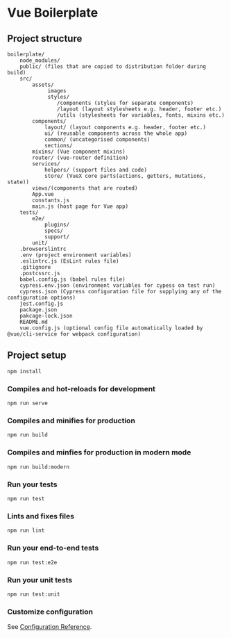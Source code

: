 # Vue Boilerplate


## Project structure
```
boilerplate/
    node_modules/
    public/ (files that are copied to distribution folder during build)
    src/
        assets/
             images
             styles/
                /components (styles for separate components)
                /layout (layout stylesheets e.g. header, footer etc.)
                /utils (stylesheets for variables, fonts, mixins etc.)
        components/ 
            layout/ (layout components e.g. header, footer etc.)
            ui/ (reusable components across the whole app)
            common/ (uncategorised components)
            sections/
        mixins/ (Vue component mixins)  
        router/ (vue-router definition)  
        services/
            helpers/ (support files and code)
            store/ (VueX core parts(actions, getters, mutations, state))
        views/(components that are routed)    
        App.vue 
        constants.js
        main.js (host page for Vue app)
    tests/
        e2e/
            plugins/
            specs/
            support/
        unit/    
    .browserslintrc
    .env (project environment variables)
    .eslintrc.js (EsLint rules file)
    .gitignore
    .postcssrc.js
    babel.config.js (babel rules file)
    cypress.env.json (environment variables for cypess on test run)
    cypress.json (Cypress configuration file for supplying any of the configuration options)
    jest.config.js
    package.json
    pakcage-lock.json
    README.md
    vue.config.js (optional config file automatically loaded by @vue/cli-service for webpack configuration)
```

## Project setup
```
npm install
```

### Compiles and hot-reloads for development
```
npm run serve
```

### Compiles and minifies for production
```
npm run build
```

### Compiles and minfies for production in modern mode
```
npm run build:modern
```

### Run your tests
```
npm run test
```

### Lints and fixes files
```
npm run lint
```

### Run your end-to-end tests
```
npm run test:e2e
```

### Run your unit tests
```
npm run test:unit
```

### Customize configuration
See [Configuration Reference](https://cli.vuejs.org/config/).
